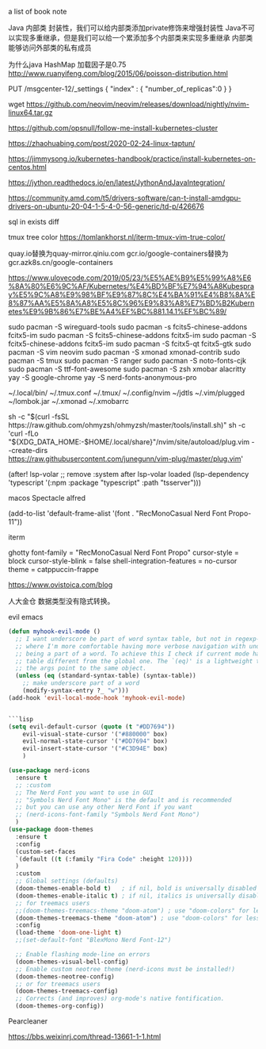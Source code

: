 a list of book note

Java 内部类
封装性，我们可以给内部类添加private修饰来增强封装性
Java不可以实现多重继承，但是我们可以给一个累添加多个内部类来实现多重继承
内部类能够访问外部类的私有成员

为什么java HashMap 加载因子是0.75
http://www.ruanyifeng.com/blog/2015/06/poisson-distribution.html


PUT /msgcenter-12/_settings
{
"index" : {
"number_of_replicas":0
}
}

wget https://github.com/neovim/neovim/releases/download/nightly/nvim-linux64.tar.gz

https://github.com/opsnull/follow-me-install-kubernetes-cluster

https://zhaohuabing.com/post/2020-02-24-linux-taptun/

https://jimmysong.io/kubernetes-handbook/practice/install-kubernetes-on-centos.html

https://jython.readthedocs.io/en/latest/JythonAndJavaIntegration/

https://community.amd.com/t5/drivers-software/can-t-install-amdgpu-drivers-on-ubuntu-20-04-1-5-4-0-56-generic/td-p/426676

sql in exists diff


tmux tree color
https://tomlankhorst.nl/iterm-tmux-vim-true-color/

quay.io替换为quay-mirror.qiniu.com
gcr.io/google-containers替换为gcr.azk8s.cn/google-containers

https://www.ulovecode.com/2019/05/23/%E5%AE%B9%E5%99%A8%E6%8A%80%E6%9C%AF/Kubernetes/%E4%BD%BF%E7%94%A8Kubespray%E5%9C%A8%E9%98%BF%E9%87%8C%E4%BA%91%E4%B8%8A%E8%87%AA%E5%8A%A8%E5%8C%96%E9%83%A8%E7%BD%B2Kubernetes%E9%9B%86%E7%BE%A4%EF%BC%881.14.1%EF%BC%89/



sudo pacman -S wireguard-tools
sudo pacman -s fcits5-chinese-addons fcitx5-im
sudo pacman -S fcits5-chinese-addons fcitx5-im
sudo pacman -S fcitx5-chinese-addons fcitx5-im
sudo pacman -S fcitx5-qt fcitx5-gtk
sudo pacman -S vim neovim
sudo pacman -S xmonad xmonad-contrib
sudo pacman -S tmux
sudo pacman -S ranger
sudo pacman -S noto-fonts-cjk
sudo pacman -S ttf-font-awesome
sudo pacman -S zsh xmobar alacritty
yay -S google-chrome
yay -S nerd-fonts-anonymous-pro

~/.local/bin/
~/.tmux.conf
~/.tmux/
~/.config/nvim
~/jdtls
~/.vim/plugged
~/lombok.jar
~/.xmonad
~/.xmobarrc

sh -c "$(curl -fsSL https://raw.github.com/ohmyzsh/ohmyzsh/master/tools/install.sh)"
sh -c 'curl -fLo "${XDG_DATA_HOME:-$HOME/.local/share}"/nvim/site/autoload/plug.vim --create-dirs \
       https://raw.githubusercontent.com/junegunn/vim-plug/master/plug.vim'

(after! lsp-volar
  ;; remove :system after lsp-volar loaded
  (lsp-dependency 'typescript
                  '(:npm :package "typescript"
                    :path "tsserver")))

macos
Spectacle
alfred

(add-to-list 'default-frame-alist
             '(font . "RecMonoCasual Nerd Font Propo-11"))

iterm

ghotty
font-family = "RecMonoCasual Nerd Font Propo"
cursor-style = block
cursor-style-blink = false
shell-integration-features = no-cursor
theme = catppuccin-frappe


https://www.ovistoica.com/blog

人大金仓 数据类型没有隐式转换。


evil emacs

```lisp
(defun myhook-evil-mode ()
  ;; I want underscore be part of word syntax table, but not in regexp-replace buffer
  ;; where I'm more comfortable having more verbose navigation with underscore not
  ;; being a part of a word. To achieve this I check if current mode has a syntax
  ;; table different from the global one. The `(eq)' is a lightweight test of whether
  ;; the args point to the same object.
  (unless (eq (standard-syntax-table) (syntax-table))
    ;; make underscore part of a word
    (modify-syntax-entry ?_ "w")))
(add-hook 'evil-local-mode-hook 'myhook-evil-mode)


```lisp
(setq evil-default-cursor (quote (t "#DD7694"))
    evil-visual-state-cursor '("#880000" box)
    evil-normal-state-cursor '("#DD7694" box)
    evil-insert-state-cursor '("#C3D94E" box)
    )

(use-package nerd-icons
  :ensure t
  ;; :custom
  ;; The Nerd Font you want to use in GUI
  ;; "Symbols Nerd Font Mono" is the default and is recommended
  ;; but you can use any other Nerd Font if you want
  ;; (nerd-icons-font-family "Symbols Nerd Font Mono")
  )
(use-package doom-themes
  :ensure t
  :config
  (custom-set-faces
  `(default ((t (:family "Fira Code" :height 120))))
  )
  :custom
  ;; Global settings (defaults)
  (doom-themes-enable-bold t)   ; if nil, bold is universally disabled
  (doom-themes-enable-italic t) ; if nil, italics is universally disabled
  ;; for treemacs users
  ;;(doom-themes-treemacs-theme "doom-atom") ; use "doom-colors" for less minimal icon theme
  (doom-themes-treemacs-theme "doom-atom") ; use "doom-colors" for less minimal icon theme
  :config
  (load-theme 'doom-one-light t)
  ;;(set-default-font "BlexMono Nerd Font-12")

  ;; Enable flashing mode-line on errors
  (doom-themes-visual-bell-config)
  ;; Enable custom neotree theme (nerd-icons must be installed!)
  (doom-themes-neotree-config)
  ;; or for treemacs users
  (doom-themes-treemacs-config)
  ;; Corrects (and improves) org-mode's native fontification.
  (doom-themes-org-config))
```
Pearcleaner

https://bbs.weixinrj.com/thread-13661-1-1.html
